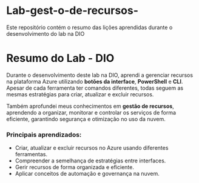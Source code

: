 # Lab-gest-o-de-recursos-
Este repositório contém o resumo das lições aprendidas durante o desenvolvimento do lab na DIO
# Resumo do Lab - DIO

Durante o desenvolvimento deste lab na DIO, aprendi a gerenciar recursos na plataforma Azure utilizando **botões da interface**, **PowerShell** e **CLI**. Apesar de cada ferramenta ter comandos diferentes, todas seguem as mesmas estratégias para criar, atualizar e excluir recursos.

Também aprofundei meus conhecimentos em **gestão de recursos**, aprendendo a organizar, monitorar e controlar os serviços de forma eficiente, garantindo segurança e otimização no uso da nuvem.

### Principais aprendizados:
- Criar, atualizar e excluir recursos no Azure usando diferentes ferramentas.
- Compreender a semelhança de estratégias entre interfaces.
- Gerir recursos de forma organizada e eficiente.
- Aplicar conceitos de automação e governança na nuvem.
